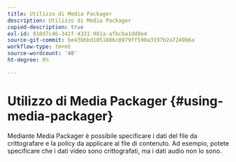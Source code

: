 ```yaml
---
title: Utilizzo di Media Packager
description: Utilizzo di Media Packager
copied-description: true
exl-id: 910d7c46-341f-4331-981a-afbcba1dd8e4
source-git-commit: be43bbbd1051886c8979ff590a3197b2a7249b6a
workflow-type: tm+mt
source-wordcount: '48'
ht-degree: 0%

---
```


# Utilizzo di Media Packager {#using-media-packager}

Mediante Media Packager è possibile specificare i dati del file da crittografare e la policy da applicare al file di contenuto. Ad esempio, potete specificare che i dati video sono crittografati, ma i dati audio non lo sono.
